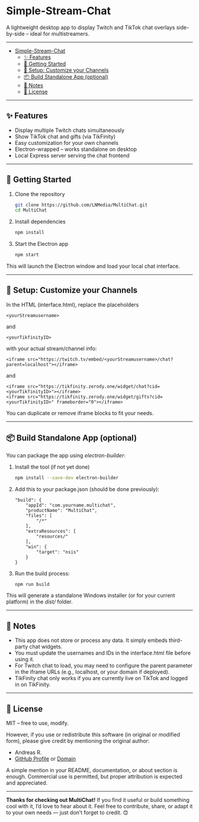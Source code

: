 # Simple-Stream-Chat
A lightweight desktop app to display Twitch and TikTok chat overlays side-by-side – ideal for multistreamers.

---

- [Simple-Stream-Chat](#simple-stream-chat)
  - [✨ Features](#-features)
  - [🚀 Getting Started](#-getting-started)
  - [🔧 Setup: Customize your Channels](#-setup-customize-your-channels)
  - [📦 Build Standalone App (optional)](#-build-standalone-app-optional)
  - [🧠 Notes](#-notes)
  - [💬 License](#-license)


---

## ✨ Features
- Display multiple Twitch chats simultaneously
- Show TikTok chat and gifts (via TikFinity)
- Easy customization for your own channels
- Electron-wrapped – works standalone on desktop
- Local Express server serving the chat frontend

---

## 🚀 Getting Started
1. Clone the repository
    ```bash
    git clone https://github.com/LNMedia/MultiChat.git
    cd MultiChat
2. Install dependencies
    ```bash
    npm install
3. Start the Electron app
    ```bash
    npm start
This will launch the Electron window and load your local chat interface.

---

## 🔧 Setup: Customize your Channels
In the HTML (interface.html), replace the placeholders

    <yourStreamusername> 
and 

    <yourTikfinityID>

with your actual stream/channel info:

    <iframe src="https://twitch.tv/embed/<yourStreamusername>/chat?parent=localhost"></iframe>

and 

    <iframe src="https://tikfinity.zerody.one/widget/chat?cid=<yourTikfinityID>"></iframe>
    <iframe src="https://tikfinity.zerody.one/widget/gifts?cid=<yourTikfinityID>" frameborder="0"></iframe>

You can duplicate or remove iframe blocks to fit your needs.

---

## 📦 Build Standalone App (optional)

You can package the app using *electron-builder*:
1. Install the tool (if not yet done)
    ```bash
    npm install --save-dev electron-builder
2. Add this to your package.json (should be done previously):
    ```
    "build": {
        "appId": "com.yourname.multichat",
        "productName": "MultiChat",
        "files": [
            "/*"
        ],
        "extraResources": [
            "resources/"
        ],
        "win": {
            "target": "nsis"
        }
    }
3. Run the build process:
    ```bash
    npm run build

This will generate a standalone Windows installer (or for your current platform) in the *dist/* folder.

---

## 🧠 Notes
- This app does not store or process any data. It simply embeds third-party chat widgets.
- You must update the usernames and IDs in the interface.html file before using it.
- For Twitch chat to load, you may need to configure the parent parameter in the iframe URLs (e.g., localhost, or your domain if deployed).
- TikFinity chat only works if you are currently live on TikTok and logged in on TikFinity.

---

## 💬 License
MIT – free to use, modify.

However, if you use or redistribute this software (in original or modified form), please give credit by mentioning the original author:

- Andreas R.
- [GitHub Profile](https://github.com/LNMedia) or [Domain](https://areimann.de)

A simple mention in your README, documentation, or about section is enough.
Commercial use is permitted, but proper attribution is expected and appreciated.

---

**Thanks for checking out MultiChat!**
If you find it useful or build something cool with it, I’d love to hear about it.
Feel free to contribute, share, or adapt it to your own needs — just don’t forget to credit. 😊